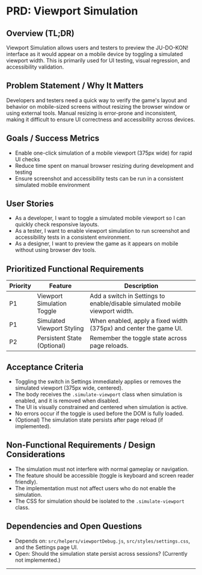 # PRD: Viewport Simulation

## Overview (TL;DR)

Viewport Simulation allows users and testers to preview the JU-DO-KON! interface as it would appear on a mobile device by toggling a simulated viewport width. This is primarily used for UI testing, visual regression, and accessibility validation.

## Problem Statement / Why It Matters

Developers and testers need a quick way to verify the game's layout and behavior on mobile-sized screens without resizing the browser window or using external tools. Manual resizing is error-prone and inconsistent, making it difficult to ensure UI correctness and accessibility across devices.

## Goals / Success Metrics

- Enable one-click simulation of a mobile viewport (375px wide) for rapid UI checks
- Reduce time spent on manual browser resizing during development and testing
- Ensure screenshot and accessibility tests can be run in a consistent simulated mobile environment

## User Stories

- As a developer, I want to toggle a simulated mobile viewport so I can quickly check responsive layouts.
- As a tester, I want to enable viewport simulation to run screenshot and accessibility tests in a consistent environment.
- As a designer, I want to preview the game as it appears on mobile without using browser dev tools.

## Prioritized Functional Requirements

| Priority | Feature                     | Description                                                                 |
| -------- | --------------------------- | --------------------------------------------------------------------------- |
| P1       | Viewport Simulation Toggle  | Add a switch in Settings to enable/disable simulated mobile viewport width. |
| P1       | Simulated Viewport Styling  | When enabled, apply a fixed width (375px) and center the game UI.           |
| P2       | Persistent State (Optional) | Remember the toggle state across page reloads.                              |

## Acceptance Criteria

- Toggling the switch in Settings immediately applies or removes the simulated viewport (375px wide, centered).
- The body receives the `.simulate-viewport` class when simulation is enabled, and it is removed when disabled.
- The UI is visually constrained and centered when simulation is active.
- No errors occur if the toggle is used before the DOM is fully loaded.
- (Optional) The simulation state persists after page reload (if implemented).

## Non-Functional Requirements / Design Considerations

- The simulation must not interfere with normal gameplay or navigation.
- The feature should be accessible (toggle is keyboard and screen reader friendly).
- The implementation must not affect users who do not enable the simulation.
- The CSS for simulation should be isolated to the `.simulate-viewport` class.

## Dependencies and Open Questions

- Depends on: `src/helpers/viewportDebug.js`, `src/styles/settings.css`, and the Settings page UI.
- Open: Should the simulation state persist across sessions? (Currently not implemented.)

---
